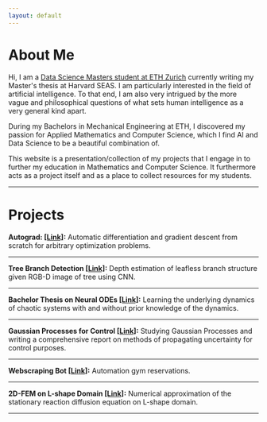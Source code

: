```yaml
---
layout: default
---
```

# About Me

Hi, I am a [Data Science Masters student at ETH Zurich](https://inf.ethz.ch/studies/master/master-ds.html) currently writing my Master's thesis at Harvard SEAS. I am particularly interested in the field of artificial intelligence. To that end, I am also very intrigued by the more vague and philosophical questions of what sets human intelligence as a very general kind apart.

During my Bachelors in Mechanical Engineering at ETH, I discovered my passion for Applied Mathematics and Computer Science, which I find AI and Data Science to be a beautiful combination of.

This website is a presentation/collection of my projects that I engage in to further my education in Mathematics and Computer Science. It furthermore acts as a project itself and as a place to collect resources for my students.

___

# Projects
**Autograd:  [[Link]](./projects/autograd.html):**
Automatic differentiation and gradient descent from scratch for arbitrary optimization problems.

___
**Tree Branch Detection [[Link]](./projects/treebranchdetec.html):**
Depth estimation of leafless branch structure given RGB-D image of tree using CNN.

___
**Bachelor Thesis on Neural ODEs [[Link]](./projects/neuralode.html):**
Learning the underlying dynamics of chaotic systems with and without prior knowledge of the dynamics.

___
**Gaussian Processes for Control [[Link]](./projects/gp.html):**
Studying Gaussian Processes and writing a comprehensive report on methods of propagating uncertainty for control purposes.

___
**Webscraping Bot [[Link]](./projects/webscraping.html):**
Automation gym reservations.

___
**2D-FEM on L-shape Domain [[Link]](./projects/2dfem.html):**
Numerical approximation of the stationary reaction diffusion equation on L-shape domain.

---
